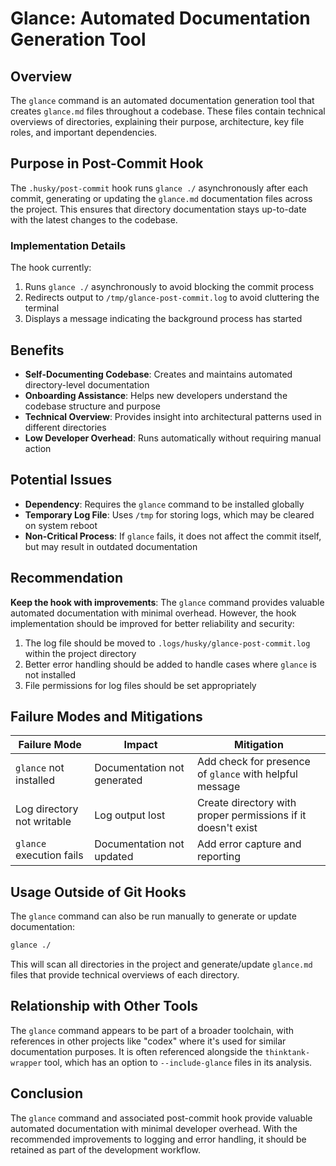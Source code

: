 # Glance: Automated Documentation Generation Tool

## Overview

The `glance` command is an automated documentation generation tool that creates `glance.md` files throughout a codebase. These files contain technical overviews of directories, explaining their purpose, architecture, key file roles, and important dependencies.

## Purpose in Post-Commit Hook

The `.husky/post-commit` hook runs `glance ./` asynchronously after each commit, generating or updating the `glance.md` documentation files across the project. This ensures that directory documentation stays up-to-date with the latest changes to the codebase.

### Implementation Details

The hook currently:

1. Runs `glance ./` asynchronously to avoid blocking the commit process
2. Redirects output to `/tmp/glance-post-commit.log` to avoid cluttering the terminal
3. Displays a message indicating the background process has started

## Benefits

- **Self-Documenting Codebase**: Creates and maintains automated directory-level documentation
- **Onboarding Assistance**: Helps new developers understand the codebase structure and purpose
- **Technical Overview**: Provides insight into architectural patterns used in different directories
- **Low Developer Overhead**: Runs automatically without requiring manual action

## Potential Issues

- **Dependency**: Requires the `glance` command to be installed globally
- **Temporary Log File**: Uses `/tmp` for storing logs, which may be cleared on system reboot
- **Non-Critical Process**: If `glance` fails, it does not affect the commit itself, but may result in outdated documentation

## Recommendation

**Keep the hook with improvements**: The `glance` command provides valuable automated documentation with minimal overhead. However, the hook implementation should be improved for better reliability and security:

1. The log file should be moved to `.logs/husky/glance-post-commit.log` within the project directory
2. Better error handling should be added to handle cases where `glance` is not installed
3. File permissions for log files should be set appropriately

## Failure Modes and Mitigations

| Failure Mode               | Impact                      | Mitigation                                                   |
| -------------------------- | --------------------------- | ------------------------------------------------------------ |
| `glance` not installed     | Documentation not generated | Add check for presence of `glance` with helpful message      |
| Log directory not writable | Log output lost             | Create directory with proper permissions if it doesn't exist |
| `glance` execution fails   | Documentation not updated   | Add error capture and reporting                              |

## Usage Outside of Git Hooks

The `glance` command can also be run manually to generate or update documentation:

```bash
glance ./
```

This will scan all directories in the project and generate/update `glance.md` files that provide technical overviews of each directory.

## Relationship with Other Tools

The `glance` command appears to be part of a broader toolchain, with references in other projects like "codex" where it's used for similar documentation purposes. It is often referenced alongside the `thinktank-wrapper` tool, which has an option to `--include-glance` files in its analysis.

## Conclusion

The `glance` command and associated post-commit hook provide valuable automated documentation with minimal developer overhead. With the recommended improvements to logging and error handling, it should be retained as part of the development workflow.
